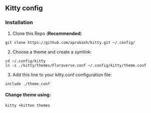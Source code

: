 ## Kitty config

### Installation

1. Clone this Repo (**Recommended**)
```
git clone https://github.com/aprakash/kitty.git ~/.config/
```

2. Choose a theme and create a symlink:

```
cd ~/.config/kitty
ln -s ./kitty/themes/Floraverse.conf ~/.config/kitty/theme.conf
```

3. Add this line to your kitty.conf configuration file:
```
include ./theme.conf
```

#### Change theme using:
```
kitty +kitten themes
```
